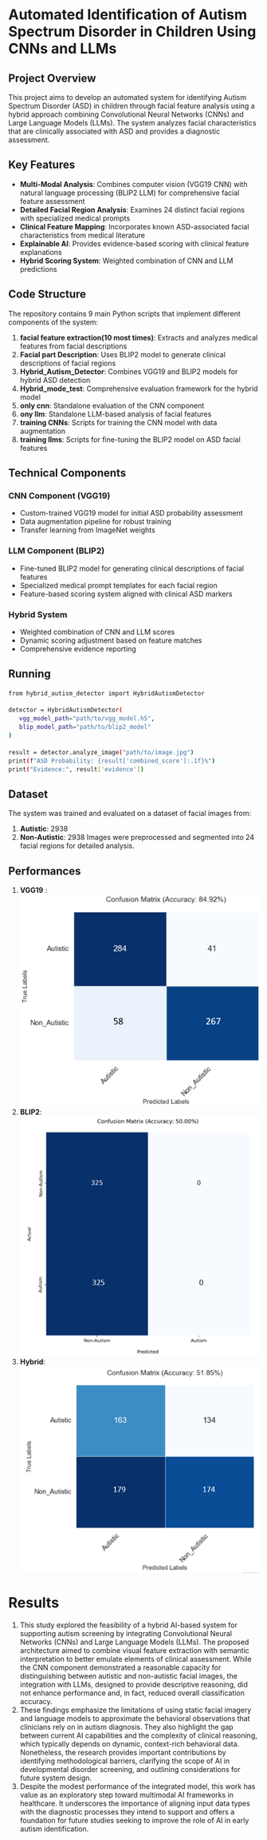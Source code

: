 # Automated Identification of Autism Spectrum Disorder in Children Using CNNs and LLMs

## Project Overview

This project aims to develop an automated system for identifying Autism Spectrum Disorder (ASD) in children through facial feature analysis using a hybrid approach combining Convolutional Neural Networks (CNNs) and Large Language Models (LLMs). The system analyzes facial characteristics that are clinically associated with ASD and provides a diagnostic assessment.

## Key Features

- **Multi-Modal Analysis**: Combines computer vision (VGG19 CNN) with natural language processing (BLIP2 LLM) for comprehensive facial feature assessment
- **Detailed Facial Region Analysis**: Examines 24 distinct facial regions with specialized medical prompts
- **Clinical Feature Mapping**: Incorporates known ASD-associated facial characteristics from medical literature
- **Explainable AI**: Provides evidence-based scoring with clinical feature explanations
- **Hybrid Scoring System**: Weighted combination of CNN and LLM predictions

## Code Structure

The repository contains 9 main Python scripts that implement different components of the system:

1. **facial feature extraction(10 most times)**: Extracts and analyzes medical features from facial descriptions
2. **Facial part Description**: Uses BLIP2 model to generate clinical descriptions of facial regions
3. **Hybrid_Autism_Detector**: Combines VGG19 and BLIP2 models for hybrid ASD detection
4. **Hybrid_mode_test**: Comprehensive evaluation framework for the hybrid model
5. **only cnn**: Standalone evaluation of the CNN component
6. **ony llm**: Standalone LLM-based analysis of facial features
7. **training CNNs**: Scripts for training the CNN model with data augmentation
8. **training llms**: Scripts for fine-tuning the BLIP2 model on ASD facial features

## Technical Components

### CNN Component (VGG19)
- Custom-trained VGG19 model for initial ASD probability assessment
- Data augmentation pipeline for robust training
- Transfer learning from ImageNet weights

### LLM Component (BLIP2)
- Fine-tuned BLIP2 model for generating clinical descriptions of facial features
- Specialized medical prompt templates for each facial region
- Feature-based scoring system aligned with clinical ASD markers

### Hybrid System
- Weighted combination of CNN and LLM scores
- Dynamic scoring adjustment based on feature matches
- Comprehensive evidence reporting

## Running
 ```bash
from hybrid_autism_detector import HybridAutismDetector

detector = HybridAutismDetector(
    vgg_model_path="path/to/vgg_model.h5",
    blip_model_path="path/to/blip2_model"
)

result = detector.analyze_image("path/to/image.jpg")
print(f"ASD Probability: {result['combined_score']:.1f}%")
print("Evidence:", result['evidence'])
```
## Dataset
The system was trained and evaluated on a dataset of facial images from:
1. **Autistic**: 2938
2. **Non-Autistic**: 2938
Images were preprocessed and segmented into 24 facial regions for detailed analysis.

##  Performances
1. **VGG19** : ![CNN19_result](CNN19_result.png)
2. **BLIP2**: ![BLIP2_result](BLIP2_result.png)
3. **Hybrid**: ![Hybrid_result](Hybrid_result.png)

# Results
1. This study explored the feasibility of a hybrid AI-based system for supporting autism screening by integrating Convolutional Neural Networks (CNNs) and Large Language Models (LLMs). The proposed architecture aimed to combine visual feature extraction with semantic interpretation to better emulate elements of clinical assessment. While the CNN component demonstrated a reasonable capacity for distinguishing between autistic and non-autistic facial images, the integration with LLMs, designed to provide descriptive reasoning, did not enhance performance and, in fact, reduced overall classification accuracy.
2. These findings emphasize the limitations of using static facial imagery and language models to approximate the behavioral observations that clinicians rely on in autism diagnosis. They also highlight the gap between current AI capabilities and the complexity of clinical reasoning, which typically depends on dynamic, context-rich behavioral data. Nonetheless, the research provides important contributions by identifying methodological barriers, clarifying the scope of AI in developmental disorder screening, and outlining considerations for future system design.
3. Despite the modest performance of the integrated model, this work has value as an exploratory step toward multimodal AI frameworks in healthcare. It underscores the importance of aligning input data types with the diagnostic processes they intend to support and offers a foundation for future studies seeking to improve the role of AI in early autism identification. 

